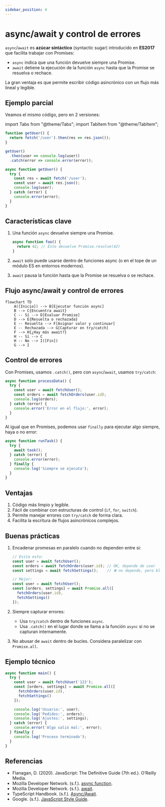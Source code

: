 ```yaml
---
sidebar_position: 4
---
```


# async/await y control de errores

`async`/`await` es **azúcar sintáctico** (syntactic sugar) introducido en **ES2017** que facilita trabajar con Promises:

- `async` indica que una función devuelve siempre una Promise.
- `await` detiene la ejecución de la función `async` hasta que la Promise se resuelva o rechace.

La gran ventaja es que permite escribir código asincrónico con un flujo más lineal y legible.

## Ejemplo parcial

Veamos el mismo código, pero en 2 versiones:

import Tabs from "@theme/Tabs";
import TabItem from "@theme/TabItem";

<Tabs>
<TabItem value="promises" label="Promesas">

```ts showLineNumbers
function getUser() {
  return fetch('/user').then(res => res.json());
}

getUser()
  .then(user => console.log(user))
  .catch(error => console.error(error));
```

</TabItem>
<TabItem value="async-await" label="async/await">

```ts showLineNumbers
async function getUser() {
  try {
    const res = await fetch('/user');
    const user = await res.json();
    console.log(user);
  } catch (error) {
    console.error(error);
  }
}
```

</TabItem>
</Tabs>

## Características clave

1. Una función `async` devuelve siempre una Promise.

   ```ts
   async function foo() {
     return 42; // Esto devuelve Promise.resolve(42)
   }
   ```

2. `await` solo puede usarse dentro de funciones async (o en el tope de un módulo ES en entornos modernos).
3. `await` pausa la función hasta que la Promise se resuelva o se rechace.

## Flujo async/await y control de errores

```mermaid
flowchart TD
    A([Inicio]) --> B[Ejecutar función async]
    B --> C{Encuentra await}
    C -- Sí --> D[Evaluar Promise]
    D --> E{Resuelta o rechazada}
    E -- Resuelta --> F[Asignar valor y continuar]
    E -- Rechazada --> G[Capturar en try/catch]
    F --> H{¿Hay más await?}
    H -- Sí --> C
    H -- No --> I([Fin])
    G --> I
```

## Control de errores

Con Promises, usamos `.catch()`, pero con `async`/`await`, usamos `try/catch`:

```ts showLineNumbers
async function processData() {
  try {
    const user = await fetchUser();
    const orders = await fetchOrders(user.id);
    console.log(orders);
  } catch (error) {
    console.error('Error en el flujo:', error);
  }
}
```

Al igual que en Promises, podemos usar `finally` para ejecutar algo siempre, haya o no error:

```ts showLineNumbers
async function runTask() {
  try {
    await task();
  } catch (error) {
    console.error(error);
  } finally {
    console.log('Siempre se ejecuta');
  }
}
```

## Ventajas

1. Código más limpio y legible.
2. Fácil de combinar con estructuras de control (`if`, `for`, `switch`).
3. Permite manejar errores con `try/catch` de forma clara.
4. Facilita la escritura de flujos asincrónicos complejos.

## Buenas prácticas

1. Encadenar promesas en paralelo cuando no dependen entre si:

   ```ts showLineNumbers
   // Evita esto:
   const user = await fetchUser();
   const orders = await fetchOrders(user.id); // OK, depende de user
   const settings = await fetchSettings();    // ❌ no depende, pero bloquea

   // Mejor:
   const user = await fetchUser();
   const [orders, settings] = await Promise.all([
     fetchOrders(user.id),
     fetchSettings()
   ]);
   ```

2. Siempre capturar errores:

   - Usa `try/catch` dentro de funciones `async`.
   - Usa `.catch()` en el lugar donde se llama a la función `async` si no se capturan internamente.

3. No abusar de `await` dentro de bucles. Considera paralelizar con `Promise.all`.

## Ejemplo técnico

```ts showLineNumbers
async function main() {
  try {
    const user = await fetchUser('123');
    const [orders, settings] = await Promise.all([
      fetchOrders(user.id),
      fetchSettings()
    ]);

    console.log('Usuario:', user);
    console.log('Pedidos:', orders);
    console.log('Ajustes:', settings);
  } catch (error) {
    console.error('Algo salió mal:', error);
  } finally {
    console.log('Proceso terminado');
  }
}
```

## Referencias

- Flanagan, D. (2020). JavaScript: The Definitive Guide (7th ed.). O’Reilly Media.
- Mozilla Developer Network. (s.f.). [async function](https://developer.mozilla.org/en-US/docs/Web/JavaScript/Reference/Statements/async_function).
- Mozilla Developer Network. (s.f.). [await](https://developer.mozilla.org/en-US/docs/Web/JavaScript/Reference/Operators/await).
- TypeScript Handbook. (s.f.). [Async/Await](https://www.typescriptlang.org/docs).
- Google. (s.f.). [JavaScript Style Guide](https://google.github.io/styleguide/jsguide.html).
